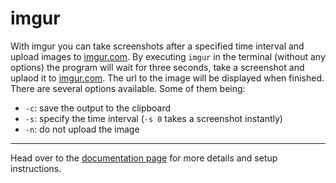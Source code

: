 imgur
=====
With imgur you can take screenshots after a specified time interval and upload
images to [imgur.com](http://imgur.com). By executing `imgur` in the terminal
(without any options) the program will wait for three seconds, take a
screenshot and uplaod it to [imgur.com](http://imgur.com). The url to the image
will be displayed when finished. There are several options available. Some of
them being:
* `-c`: save the output to the clipboard
* `-s`: specify the time interval (`-s 0` takes a screenshot instantly)
* `-n`: do not upload the image

---

Head over to the [documentation page](http://github.com/docs/imgur) for more
details and setup instructions.
